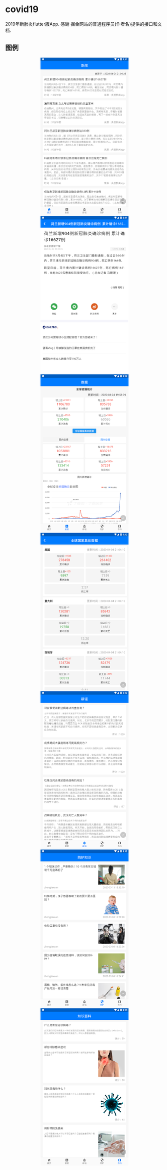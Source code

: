 # covid19

2019年新肺炎flutter版App.
感谢 掘金网站的普通程序员(作者名)提供的接口和文档.


## 图例

 <div align="center"><img alt="" src="https://github.com/j787701730/covid_19/blob/master/document/001.png" width="280"> <img alt="" src="https://github.com/j787701730/covid_19/blob/master/document/002.png" width="280"> <img alt="" src="https://github.com/j787701730/covid_19/blob/master/document/003.png" width="280"> <img alt="" src="https://github.com/j787701730/covid_19/blob/master/document/004.png" width="280"> <img alt="" src="https://github.com/j787701730/covid_19/blob/master/document/005.png" width="280">  <img alt="" src="https://github.com/j787701730/covid_19/blob/master/document/006.png" width="280">  <img alt="" src="https://github.com/j787701730/covid_19/blob/master/document/007.png" width="280">
